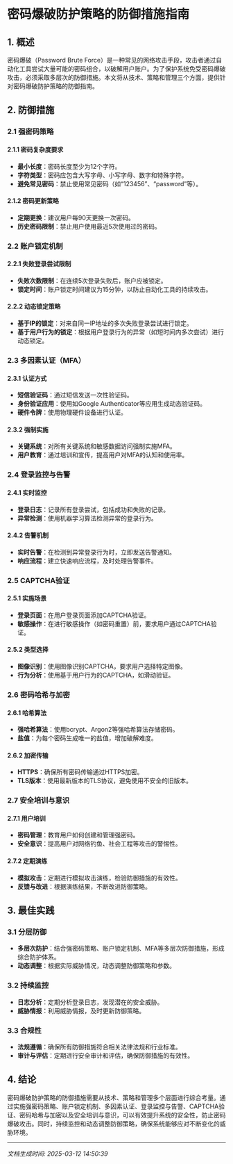 # 密码爆破防护策略的防御措施指南

## 1. 概述

密码爆破（Password Brute Force）是一种常见的网络攻击手段，攻击者通过自动化工具尝试大量可能的密码组合，以破解用户账户。为了保护系统免受密码爆破攻击，必须采取多层次的防御措施。本文将从技术、策略和管理三个方面，提供针对密码爆破防护策略的防御指南。

## 2. 防御措施

### 2.1 强密码策略

#### 2.1.1 密码复杂度要求
- **最小长度**：密码长度至少为12个字符。
- **字符类型**：密码应包含大写字母、小写字母、数字和特殊字符。
- **避免常见密码**：禁止使用常见密码（如“123456”、“password”等）。

#### 2.1.2 密码更新策略
- **定期更换**：建议用户每90天更换一次密码。
- **历史密码限制**：禁止用户使用最近5次使用过的密码。

### 2.2 账户锁定机制

#### 2.2.1 失败登录尝试限制
- **失败次数限制**：在连续5次登录失败后，账户应被锁定。
- **锁定时间**：账户锁定时间建议为15分钟，以防止自动化工具的持续攻击。

#### 2.2.2 动态锁定策略
- **基于IP的锁定**：对来自同一IP地址的多次失败登录尝试进行锁定。
- **基于用户行为的锁定**：根据用户登录行为的异常（如短时间内多次尝试）进行动态锁定。

### 2.3 多因素认证（MFA）

#### 2.3.1 认证方式
- **短信验证码**：通过短信发送一次性验证码。
- **身份验证应用**：使用如Google Authenticator等应用生成动态验证码。
- **硬件令牌**：使用物理硬件设备进行认证。

#### 2.3.2 强制实施
- **关键系统**：对所有关键系统和敏感数据访问强制实施MFA。
- **用户教育**：通过培训和宣传，提高用户对MFA的认知和使用率。

### 2.4 登录监控与告警

#### 2.4.1 实时监控
- **登录日志**：记录所有登录尝试，包括成功和失败的记录。
- **异常检测**：使用机器学习算法检测异常的登录行为。

#### 2.4.2 告警机制
- **实时告警**：在检测到异常登录行为时，立即发送告警通知。
- **响应流程**：建立快速响应流程，及时处理告警事件。

### 2.5 CAPTCHA验证

#### 2.5.1 实施场景
- **登录页面**：在用户登录页面添加CAPTCHA验证。
- **敏感操作**：在进行敏感操作（如密码重置）前，要求用户通过CAPTCHA验证。

#### 2.5.2 类型选择
- **图像识别**：使用图像识别CAPTCHA，要求用户选择特定图像。
- **行为分析**：使用基于用户行为的CAPTCHA，如滑动验证。

### 2.6 密码哈希与加密

#### 2.6.1 哈希算法
- **强哈希算法**：使用bcrypt、Argon2等强哈希算法存储密码。
- **盐值**：为每个密码生成唯一的盐值，增加破解难度。

#### 2.6.2 加密传输
- **HTTPS**：确保所有密码传输通过HTTPS加密。
- **TLS版本**：使用最新版本的TLS协议，避免使用不安全的旧版本。

### 2.7 安全培训与意识

#### 2.7.1 用户培训
- **密码管理**：教育用户如何创建和管理强密码。
- **安全意识**：提高用户对网络钓鱼、社会工程等攻击的警惕性。

#### 2.7.2 定期演练
- **模拟攻击**：定期进行模拟攻击演练，检验防御措施的有效性。
- **反馈与改进**：根据演练结果，不断改进防御策略。

## 3. 最佳实践

### 3.1 分层防御
- **多层次防护**：结合强密码策略、账户锁定机制、MFA等多层次防御措施，形成综合防护体系。
- **动态调整**：根据实际威胁情况，动态调整防御策略和参数。

### 3.2 持续监控
- **日志分析**：定期分析登录日志，发现潜在的安全威胁。
- **威胁情报**：利用威胁情报，及时更新防御策略。

### 3.3 合规性
- **法规遵循**：确保所有防御措施符合相关法律法规和行业标准。
- **审计与评估**：定期进行安全审计和评估，确保防御措施的有效性。

## 4. 结论

密码爆破防护策略的防御措施需要从技术、策略和管理多个层面进行综合考量。通过实施强密码策略、账户锁定机制、多因素认证、登录监控与告警、CAPTCHA验证、密码哈希与加密以及安全培训与意识，可以有效提升系统的安全性，防止密码爆破攻击。同时，持续监控和动态调整防御策略，确保系统能够应对不断变化的威胁环境。

---

*文档生成时间: 2025-03-12 14:50:39*
